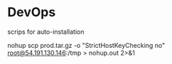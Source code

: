 # DevOps
scrips for auto-installation

nohup scp prod.tar.gz -o "StrictHostKeyChecking no" root@54.191.130.146:/tmp > nohup.out 2>&1
